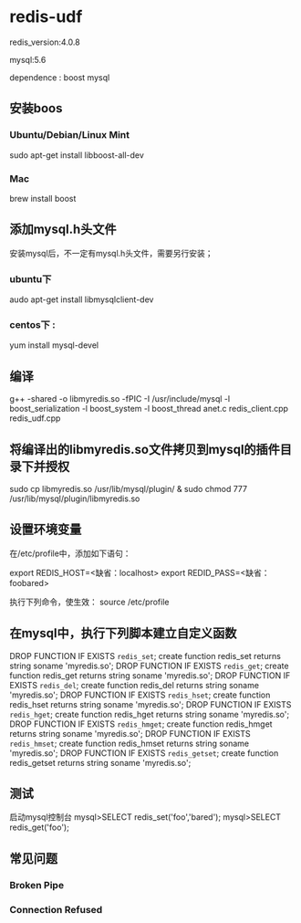 # redis-udf

redis_version:4.0.8

mysql:5.6

dependence : boost mysql

## 安装boos
### Ubuntu/Debian/Linux Mint
sudo apt-get install libboost-all-dev

### Mac
brew install boost

## 添加mysql.h头文件
安装mysql后，不一定有mysql.h头文件，需要另行安装；
### ubuntu下   
audo apt-get install libmysqlclient-dev

### centos下 :
yum install mysql-devel

## 编译
g++ -shared -o libmyredis.so -fPIC -I /usr/include/mysql -l boost_serialization -l boost_system -l boost_thread  anet.c redis_client.cpp redis_udf.cpp


## 将编译出的libmyredis.so文件拷贝到mysql的插件目录下并授权
sudo cp libmyredis.so /usr/lib/mysql/plugin/ & sudo chmod 777 /usr/lib/mysql/plugin/libmyredis.so

## 设置环境变量
在/etc/profile中，添加如下语句：

export REDIS_HOST=<缺省：localhost>
export REDID_PASS=<缺省：foobared>

执行下列命令，使生效：
source /etc/profile


## 在mysql中，执行下列脚本建立自定义函数

DROP FUNCTION IF EXISTS `redis_set`; create function redis_set returns string soname 'myredis.so';
DROP FUNCTION IF EXISTS `redis_get`; create function redis_get returns string soname 'myredis.so';
DROP FUNCTION IF EXISTS `redis_del`; create function redis_del returns string soname 'myredis.so';
DROP FUNCTION IF EXISTS `redis_hset`; create function redis_hset returns string soname 'myredis.so';
DROP FUNCTION IF EXISTS `redis_hget`; create function redis_hget returns string soname 'myredis.so';
DROP FUNCTION IF EXISTS `redis_hmget`; create function redis_hmget returns string soname 'myredis.so';
DROP FUNCTION IF EXISTS `redis_hmset`; create function redis_hmset returns string soname 'myredis.so';
DROP FUNCTION IF EXISTS `redis_getset`; create function redis_getset returns string soname 'myredis.so';


## 测试
启动mysql控制台
mysql>SELECT redis_set('foo','bared');
mysql>SELECT redis_get('foo');

## 常见问题
### Broken Pipe

### Connection Refused





